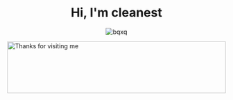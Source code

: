 <h1 align="center">Hi, I'm cleanest</h1>
<p align="center">
  <img src="https://komarev.com/ghpvc/?username=bqxq&label=Profile%20views&color=0e75b6&style=flat" alt="bqxq" />
</p>

<img height="120" alt="Thanks for visiting me" width="100%" src="https://raw.githubusercontent.com/BrunnerLivio/brunnerlivio/master/images/marquee.svg" />



